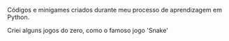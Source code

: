 Códigos e minigames criados durante meu processo de aprendizagem em Python.

Criei alguns jogos do zero, como o famoso jogo 'Snake'
